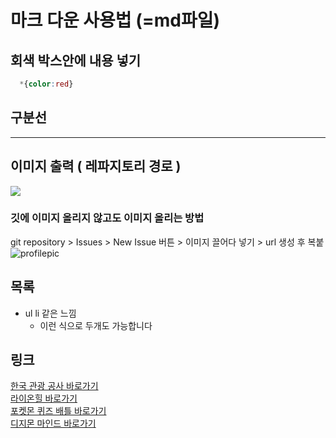 # 마크 다운 사용법 (=md파일)

## 회색 박스안에 내용 넣기
```css
  *{color:red}
```
## 구분선
------------------------------
## 이미지 출력 ( 레파지토리 경로 )
<img src="/img/icon.jpg">

### 깃에 이미지 올리지 않고도 이미지 올리는 방법
git repository > Issues > New Issue 버튼 > 이미지 끌어다 넣기 > url 생성 후 복붙<br>
![profilepic](https://github.com/6bjs4112/git-project/assets/133857196/333c6ee8-9fac-4a90-baa3-b812fe60f7a4)

## 목록
* ul li 같은 느낌
  * 이런 식으로 두개도 가능합니다

## 링크
<a href="https://6bjs4112.github.io/git-project/KTO">한국 관광 공사 바로가기</a>
<br>
<a href="https://6bjs4112.github.io/git-project/LionHill">라이온힐 바로가기</a>
<br>
<a href="https://6bjs4112.github.io/3rdPkmQuiz/">포켓몬 퀴즈 배틀 바로가기</a>
<br>
<a href="https://6bjs4112.github.io/3rdPkmQuiz](https://dm-ten-pearl.vercel.app/)https://dm-ten-pearl.vercel.app/">디지몬 마인드 바로가기</a>

